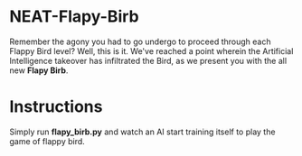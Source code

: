 
# NEAT-Flapy-Birb
Remember the agony you had to go undergo to proceed through each Flappy Bird level? Well, this is it. We've reached a point wherein the Artificial Intelligence takeover has infiltrated the Bird, as we present you with the all new **Flapy Birb**.


# Instructions
Simply run **flapy_birb.py** and watch an AI start training itself to play the game of flappy bird. 


